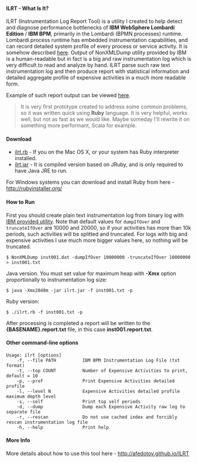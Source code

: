 #### ILRT - What Is It?

ILRT (Instrumentation Log Report Tool) is a utility I created to help detect and diagnose performance bottlenecks of __IBM WebSphere Lombardi Edition__ / __IBM BPM__, primarily in the Lombardi (BPMN processes) runtime. Lombardi process runtime has embedded instrumentation capabilities, and can record detailed system profile of every process or service activity. It is somehow described [here](http://www-01.ibm.com/support/docview.wss?uid=swg21613989). Оutput of NonXMLDump utility provided by IBM is a human-readable but in fact is a big and raw instrumentation log which is very difficult to read and analyze by hand. ILRT parse such raw text instrumentation log and then produce report with statistical information and detailed aggregate profile of expensive activities in a much more readable form.

Example of such report output can be viewed [here](example-reports/inst001.report.txt?raw=true).

>It is very first prototype created to address some common problems, so it was written quick using __Ruby__ language. It is very helpful, works well, but not as fast as we would like. Maybe someday I'll rewrite it on something more performant, Scala for example.

#### Download

* [ilrt.rb](ilrt.rb?raw=true) - If you on the Mac OS X, or your system has Ruby interpreter installed.
* [ilrt.jar](ilrt.jar?raw=true) - It is compiled version based on JRuby, and is only required to have Java JRE to run.

For Windows systems you can download and install Ruby from here - http://rubyinstaller.org/

#### How to Run

First you should create plain text instrumentation log from binary log with [IBM provided utility](http://www-01.ibm.com/support/docview.wss?uid=swg21613989). Note that default values for `dumpIfOver` and `truncateIfOver` are 10000 and 20000, so if your activities has more than 10k periods, such activities will be splitted and truncated. For logs with big and expensive activities I use much more bigger values here, so nothing will be truncated.

```
$ NonXMLDump inst001.dat -dumpIfOver 10000000 -truncateIfOver 10000000 > inst001.txt
```

Java version. You must set value for maximum heap with __-Xmx__ option proportionally to instrumentation log size:
```
$ java -Xmx2048m -jar ilrt.jar -f inst001.txt -p
```

Ruby version:
```
$ ./ilrt.rb -f inst001.txt -p
```

After processing is completed a report will be written to the __{BASENAME}.report.txt__ file, in this case __inst001.report.txt__.

#### Other command-line options

```
Usage: ilrt [options]
    -f, --file PATH          IBM BPM Instrumentation Log File (txt format)
    -t, --top COUNT          Number of Expensive Activities to print, default = 10
    -p, --prof               Print Expensive Activities detailed profile
    -l, --level N            Expensive Activities detailed profile maximum depth level
    -s, --self               Print top self periods
    -d, --dump               Dump each Expensive Activity raw log to separate file
    -r, --rescan             Do not use cached index and forcibly rescan instrumentation log file
    -h, --help               Print help
```

#### More Info

More details about how to use this tool here - http://afedotov.github.io/ILRT

